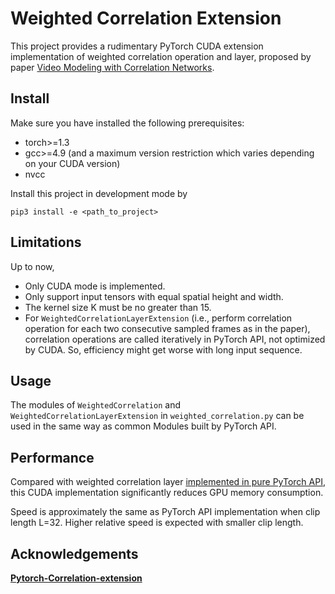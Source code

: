 # Weighted Correlation Extension
This project provides a rudimentary PyTorch CUDA extension implementation of weighted correlation operation and layer, proposed by paper [Video Modeling with Correlation Networks](https://openaccess.thecvf.com/content_CVPR_2020/papers/Wang_Video_Modeling_With_Correlation_Networks_CVPR_2020_paper.pdf). 

## Install

Make sure you have installed the following prerequisites:
* torch>=1.3
* gcc>=4.9 (and a maximum version restriction which varies depending on your CUDA version)
* nvcc

Install this project in development mode by

``pip3 install -e <path_to_project>``

## Limitations

Up to now,
* Only CUDA mode is implemented. 
* Only support input tensors with equal spatial height and width. 
* The kernel size K must be no greater than 15. 
* For `WeightedCorrelationLayerExtension` (i.e., perform correlation operation for each two consecutive sampled frames as in the paper), correlation operations are called iteratively in PyTorch API, not optimized by CUDA. So, efficiency might get worse with long input sequence. 

## Usage

The modules of `WeightedCorrelation` and `WeightedCorrelationLayerExtension` in `weighted_correlation.py` can be used in the same way as common Modules built by PyTorch API. 

## Performance

Compared with weighted correlation layer [implemented in pure PyTorch API](https://github.com/tefantasy/CorrNet), this CUDA implementation significantly reduces GPU memory consumption. 

Speed is approximately the same as PyTorch API implementation when clip length L=32. Higher relative speed is expected with smaller clip length. 

## Acknowledgements

**[Pytorch-Correlation-extension](https://github.com/ClementPinard/Pytorch-Correlation-extension)**
